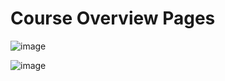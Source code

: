 # Course Overview Pages

![image](https://github.com/deepak14ri/SalesAcademy/assets/49471265/f08d19d5-2bb6-4432-829b-6105ca6c7302)

![image](https://github.com/deepak14ri/SalesAcademy/assets/49471265/8b391b62-f4fe-438b-b28d-919026a97c72)


